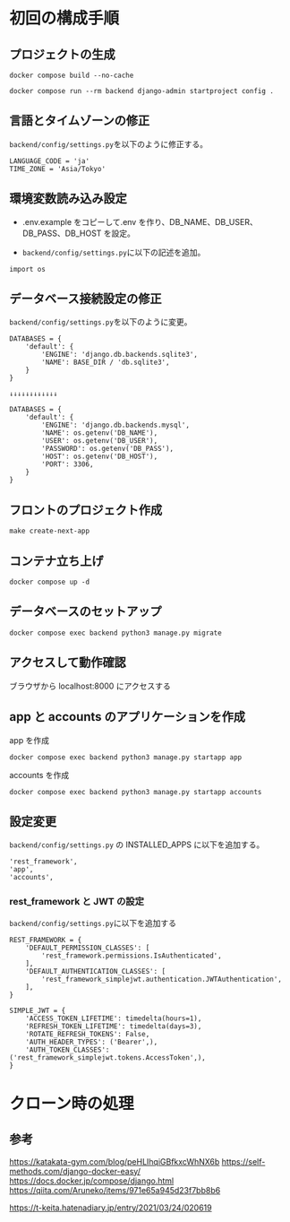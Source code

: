 # 初回の構成手順

## プロジェクトの生成

```
docker compose build --no-cache
```

```
docker compose run --rm backend django-admin startproject config .
```

## 言語とタイムゾーンの修正

`backend/config/settings.py`を以下のように修正する。

```
LANGUAGE_CODE = 'ja'
TIME_ZONE = 'Asia/Tokyo'

```

## 環境変数読み込み設定

- .env.example をコピーして.env を作り、DB_NAME、DB_USER、DB_PASS、DB_HOST を設定。

- `backend/config/settings.py`に以下の記述を追加。

```
import os
```

## データベース接続設定の修正

`backend/config/settings.py`を以下のように変更。

```
DATABASES = {
    'default': {
        'ENGINE': 'django.db.backends.sqlite3',
        'NAME': BASE_DIR / 'db.sqlite3',
    }
}

↓↓↓↓↓↓↓↓↓↓↓↓

DATABASES = {
    'default': {
        'ENGINE': 'django.db.backends.mysql',
        'NAME': os.getenv('DB_NAME'),
        'USER': os.getenv('DB_USER'),
        'PASSWORD': os.getenv('DB_PASS'),
        'HOST': os.getenv('DB_HOST'),
        'PORT': 3306,
    }
}
```

## フロントのプロジェクト作成

```
make create-next-app
```

## コンテナ立ち上げ

```
docker compose up -d
```

## データベースのセットアップ

```
docker compose exec backend python3 manage.py migrate
```

## アクセスして動作確認

ブラウザから localhost:8000 にアクセスする

## app と accounts のアプリケーションを作成

app を作成

```
docker compose exec backend python3 manage.py startapp app
```

accounts を作成

```
docker compose exec backend python3 manage.py startapp accounts
```

## 設定変更

`backend/config/settings.py` の INSTALLED_APPS に以下を追加する。

```
'rest_framework',
'app',
'accounts',
```

### rest_framework と JWT の設定

`backend/config/settings.py`に以下を追加する

```
REST_FRAMEWORK = {
    'DEFAULT_PERMISSION_CLASSES': [
        'rest_framework.permissions.IsAuthenticated',
    ],
    'DEFAULT_AUTHENTICATION_CLASSES': [
        'rest_framework_simplejwt.authentication.JWTAuthentication',
    ],
}

SIMPLE_JWT = {
    'ACCESS_TOKEN_LIFETIME': timedelta(hours=1),
    'REFRESH_TOKEN_LIFETIME': timedelta(days=3),
    'ROTATE_REFRESH_TOKENS': False,
    'AUTH_HEADER_TYPES': ('Bearer',),
    'AUTH_TOKEN_CLASSES': ('rest_framework_simplejwt.tokens.AccessToken',),
}
```

# クローン時の処理

## 参考

https://katakata-gym.com/blog/peHLIhqiGBfkxcWhNX6b
https://self-methods.com/django-docker-easy/
https://docs.docker.jp/compose/django.html
https://qiita.com/Aruneko/items/971e65a945d23f7bb8b6

https://t-keita.hatenadiary.jp/entry/2021/03/24/020619
